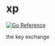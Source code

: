 # xp

[![Go Reference](https://pkg.go.dev/badge/github.com/jamesliu96/xp.svg)](https://pkg.go.dev/github.com/jamesliu96/xp)

the key exchange
